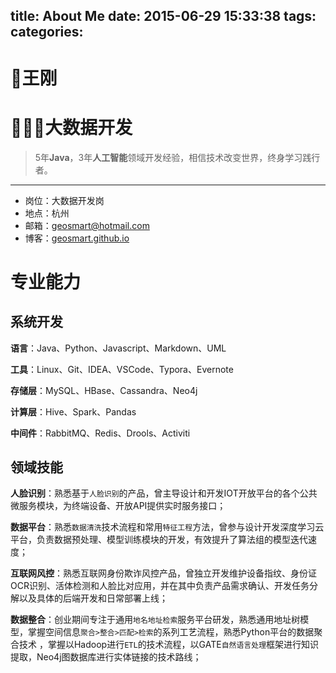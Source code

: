 title: About Me
date: 2015-06-29 15:33:38
tags:
categories:
---

# 🐒王刚

# 👨🏻‍💻大数据开发

>5年**Java**，3年**人工智能**领域开发经验，相信技术改变世界，终身学习践行者。
---

* 岗位：大数据开发岗
* 地点：杭州
* 邮箱：geosmart@hotmail.com   
* 博客：[geosmart.github.io](https://geosmart.github.io/archives/)

# 专业能力
## 系统开发
**语言**：Java、Python、Javascript、Markdown、UML

**工具**：Linux、Git、IDEA、VSCode、Typora、Evernote

**存储层**：MySQL、HBase、Cassandra、Neo4j

**计算层**：Hive、Spark、Pandas

**中间件**：RabbitMQ、Redis、Drools、Activiti

## 领域技能
**人脸识别**：熟悉基于`人脸识别`的产品，曾主导设计和开发IOT开放平台的各个公共微服务模块，为终端设备、开放API提供实时服务接口；

**数据平台**：熟悉`数据清洗`技术流程和常用`特征工程`方法，曾参与设计开发深度学习云平台，负责数据预处理、模型训练模块的开发，有效提升了算法组的模型迭代速度；

**互联网风控**：熟悉互联网身份欺诈风控产品，曾独立开发维护设备指纹、身份证OCR识别、活体检测和人脸比对应用，并在其中负责产品需求确认、开发任务分解以及具体的后端开发和日常部署上线；

**数据整合**：创业期间专注于通用`地名地址检索`服务平台研发，熟悉通用地址树模型，掌握空间信息`聚合>整合>匹配>检索`的系列工艺流程，熟悉Python平台的数据聚合技术 ，掌握以Hadoop进行`ETL`的技术流程，以GATE`自然语言处理`框架进行知识提取，Neo4j图数据库进行实体链接的技术路线；
